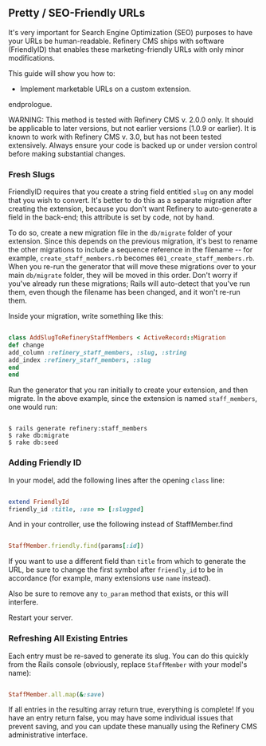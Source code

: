 Pretty / SEO-Friendly URLs
--------------------------

It's very important for Search Engine Optimization (SEO) purposes to have your URLs be human-readable. Refinery CMS ships with software (FriendlyID) that enables these marketing-friendly URLs with only minor modifications.

This guide will show you how to:

  - Implement marketable URLs on a custom extension.

endprologue.

WARNING: This method is tested with Refinery CMS v. 2.0.0 only. It should be applicable to later versions, but not earlier versions (1.0.9 or earlier). It is known to work with Refinery CMS v. 3.0, but has not been tested extensively.
Always ensure your code is backed up or under version control before making substantial changes.

### Fresh Slugs

FriendlyID requires that you create a string field entitled `slug` on any model that you wish to convert. It's better to do this as a separate migration after creating the extension, because you don't want Refinery to auto-generate a field in the back-end; this attribute is set by code, not by hand.

To do so, create a new migration file in the `db/migrate` folder of your extension. Since this depends on the previous migration, it's best to rename the other migrations to include a sequence reference in the filename -- for example, `create_staff_members.rb` becomes `001_create_staff_members.rb`. When you re-run the generator that will move these migrations over to your main `db/migrate` folder, they will be moved in this order. Don't worry if you've already run these migrations; Rails will auto-detect that you've run them, even though the filename has been changed, and it won't re-run them.

Inside your migration, write something like this:
```ruby

class AddSlugToRefineryStaffMembers < ActiveRecord::Migration
def change
add_column :refinery_staff_members, :slug, :string
add_index :refinery_staff_members, :slug
end
end

```

Run the generator that you ran initially to create your extension, and then migrate. In the above example, since the extension is named `staff_members`, one would run:

```shell

$ rails generate refinery:staff_members
$ rake db:migrate
$ rake db:seed

```

### Adding Friendly ID

In your model, add the following lines after the opening `class` line:

```ruby

extend FriendlyId
friendly_id :title, :use => [:slugged]

```

And in your controller, use the following instead of StaffMember.find
```ruby

StaffMember.friendly.find(params[:id])

```

If you want to use a different field than `title` from which to generate the URL, be sure to change the first symbol after `friendly_id` to be in accordance (for example, many extensions use `name` instead).

Also be sure to remove any `to_param` method that exists, or this will interfere.

Restart your server.

### Refreshing All Existing Entries

Each entry must be re-saved to generate its slug. You can do this quickly from the Rails console (obviously, replace `StaffMember` with your model's name):

```ruby

StaffMember.all.map(&:save)

```

If all entries in the resulting array return true, everything is complete! If you have an entry return false, you may have some individual issues that prevent saving, and you can update these manually using the Refinery CMS administrative interface.
